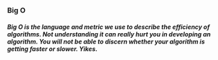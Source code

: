 ### Big O

##### Big O is the language and metric we use to describe the efficiency of algorithms. Not understanding it can really hurt you in developing an algorithm. You will not be able to discern whether your algorithm is getting faster or slower. Yikes.
